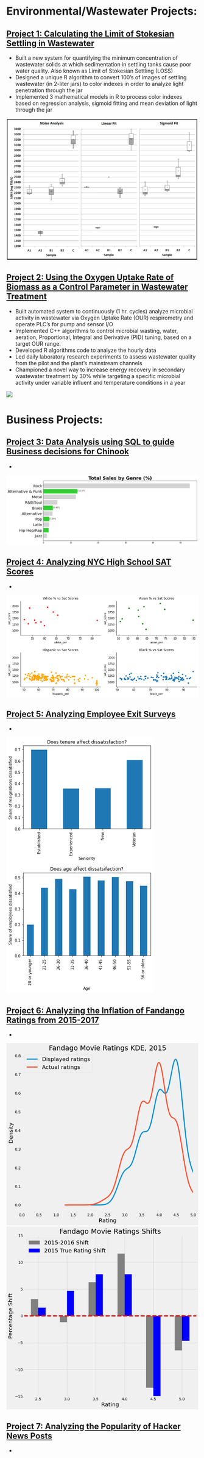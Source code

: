 # Environmental/Wastewater Projects:

## [Project 1: Calculating the Limit of Stokesian Settling in Wastewater](https://github.com/OlaOlagunju/LOSS_Project)
-	Built a new system for quantifying the minimum concentration of wastewater solids at which sedimentation in settling tanks cause poor water quality. Also known as Limit of Stokesian Settling (LOSS) 
- Designed a unique R algorithm to convert 100’s of images of settling wastewater (in 2-liter jars) to color indexes in order to analyze light penetration through the jar
- Implemented 3 mathematical models in R to process color indexes based on regression analysis, sigmoid fitting and mean deviation of light through the jar

![](https://github.com/OlaOlagunju/LOSS_Project/blob/main/fig_14.jpg)



## [Project 2: Using the Oxygen Uptake Rate of Biomass as a Control Parameter in Wastewater Treatment](https://github.com/OlaOlagunju/OUR_Project)
- Built automated system to continuously (1 hr. cycles) analyze microbial activity in wastewater via Oxygen Uptake Rate (OUR) respirometry and operate PLC’s for pump and sensor I/O
- Implemented C++ algorithms to control microbial wasting, water, aeration, Proportional, Integral and Derivative (PID) tuning, based on a target OUR range.
- Developed R algorithms code to analyze the hourly data
- Led daily laboratory research experiments to assess wastewater quality from the pilot and the plant’s mainstream channels
- Championed a novel way to increase energy recovery in secondary wastewater treatment by 30% while targeting a specific microbial activity under variable influent and temperature conditions in a year

![](OUR_Project/blob/main/fig_3.jpg)


# Business Projects:
## [Project 3: Data Analysis using SQL to guide Business decisions for Chinook](https://github.com/OlaOlagunju/SQL_Business_Project)
- 

![](https://github.com/OlaOlagunju/SQL_Business_Project/blob/main/fig_1.png)



## [Project 4: Analyzing NYC High School SAT Scores](https://github.com/OlaOlagunju/SAT_Scores_Project)
- 

![](https://github.com/OlaOlagunju/SAT_Scores_Project/blob/main/fig_6.png)



## [Project 5: Analyzing Employee Exit Surveys](https://github.com/OlaOlagunju/Employee_Survey_Project)
- 

![](https://github.com/OlaOlagunju/Employee_Survey_Project/blob/main/fig_1.png)
![](https://github.com/OlaOlagunju/Employee_Survey_Project/blob/main/fig_2.png)



## [Project 6: Analyzing the Inflation of Fandango Ratings from 2015-2017](https://github.com/OlaOlagunju/Fandango_Ratings_Project)
- 

![](https://github.com/OlaOlagunju/Fandango_Ratings_Project/blob/main/fig_1.png)
![](https://github.com/OlaOlagunju/Fandango_Ratings_Project/blob/main/fig_2.png)



## [Project 7: Analyzing the Popularity of Hacker News Posts](https://github.com/OlaOlagunju/Hacker_News_Project)
- 
